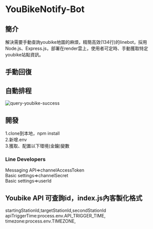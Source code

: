 # YouBikeNotify-Bot

## 簡介
解決需要手動查詢youbike地圖的麻煩，精簡高效(134行)的linebot，採用Node.js、Express.js，部署在render雲上，使用者可定時、手動獲取特定youbike站點資訊。

## 手動回復

## 自動排程
![query-youbike-success](https://user-images.githubusercontent.com/97031067/223133913-0824f624-969c-4118-abb6-2869bd5c575b.jpg)

## 開發
1.clone到本地，npm install<br>
2.新增.env<br>
3.獲取、配置以下環境(金鑰)變數<br>
### Line Developers
Messaging API=>channelAccessToken<br>
Basic settings=>channelSecret<br>
Basic settings=>userId<br>
## Youbike API 可查詢id，index.js內客製化格式 
startingStationId,targetStationId,secondStationId
apiTriggerTime:process.env.API_TRIGGER_TIME,
timezone:process.env.TIMEZONE,
